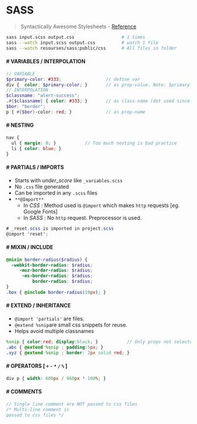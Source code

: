 # SASS
> Syntactically Awesome Stylesheets - [Reference](http://sass-lang.com/documentation/file.SASS_REFERENCE.html>)

```bash
sass input.scss output.css                  # 1 times
sass --watch input.scss output.css          # watch 1 file
sass --watch resourses/sass:public/css      # All files in folder
```

#### # VARIABLES / INTERPOLATION

```scss
// VARIABLE
$primary-color: #333;                 // define var
div {  color: $primary-color; }       // as prop-value. Note: $primary-color = $primary_color
// INTERPOLATION
$classname: "alert-success";
.#{$classname} { color: #333; }       // as class-name (dot used since class)
$bor: "border";
p { #{$bor}-color: red; }             // as prop-name
```

#### # NESTING

```scss
nav {
  ul { margin: 0; }           // Too much nesting is bad practice
  li { color: blue; }
}
```

#### # PARTIALS / IMPORTS

- Starts with *under_score* like `_variables.scss`
- No `.css` file generated
- Can be imported in any `.scss` files
- `**@Import**`
  - In *CSS* : Method used is `@import` which makes `http` requests [eg. Google Fonts]
  - In *SASS* : No `http` request. Preprocessor is used.

```scss
# _reset.scss is imported in project.scss
@import 'reset';
```

#### # MIXIN / INCLUDE

```scss
@mixin border-radius($radius) {
  -webkit-border-radius: $radius;
     -moz-border-radius: $radius;
      -ms-border-radius: $radius;
          border-radius: $radius;
}
.box { @include border-radius(10px); }
```

#### # EXTEND / INHERITANCE

- `@import 'partials'` are files. 
- `@extend %snip`are small css snippets for reuse.
- Helps avoid multiple classnames

```scss
%snip { color:red; display:block; }           // Only props not selectors
.abc { @extend %snip ; padding:5px; }
.xyz { @extend %snip ; border: 2px solid red; }
```

#### # OPERATORS [ `+` `-` `*` `/` `%` ]

```scss
div p { width: 600px / 960px * 100%; }
```

#### # COMMENTS

```scss
// Single line comment are NOT passed to css files
/* Multi-line comment is
passed to css files */
```
